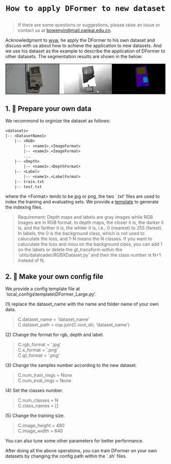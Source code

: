 # <p align=center>`How to apply DFormer to new dataset`</p>


> If there are some questions or suggestions, please raise an issue or contact us at bowenyin@mail.nankai.edu.cn.

Acknowledgment to [wyw](), he apply the DFormer to his own dataset and discuss with us about how to achieve the application to new datasets. 
And we use his dataset as the example to describe the application of DFormer to other datasets. 
The segmentation results are shown in the below:

<p align="center">
    <img src="application.jpg" width="600"  width="1000"/> <br />
    <em> 
    </em>
</p>

## 1. 🌟  Prepare your own data

We recommond to orginize the dataset as follows:


```shell
<datasets>
|-- <DatasetName1>
    |-- <RGB>
        |-- <name1>.<ImageFormat>
        |-- <name2>.<ImageFormat>
        ...
    |-- <Depth>
        |-- <name1>.<DepthFormat>
    |-- <Label>
        |-- <name1>.<LabelFormat>
    |-- train.txt
    |-- test.txt
```

where the \<Format\> tends to be jpg or png, the two `.txt' files are used to index the training and evaluating sets.
We provide a [template]() to generate the indexing files. 


>Requirement: Depth maps and labels are gray images while RGB images are in RGB format.
In depth maps, the closer it is, the darker it is, and the farther it is, the whiter it is, i.e., 0 (nearest) to 255 (farest).
In labels, the 0 is the background class, which is not used to caluculate the loss, and 1-N means the N classes. If you want to caluculate the loss and miou on the background class, you can add 1 on the labels or delete the gt_transform within the `utils/dataloader/RGBXDataset.py' and then the class number is N+1 instead of N.


## 2. 🌟 Make your own config file

We provide a config template file at `local_configs\template\DFormer_Large.py'.

(1) replace the dataset_name with the name and folder name of your own data.

>C.dataset_name = 'dataset_name'  <br />
C.dataset_path = osp.join(C.root_dir, 'dataset_name')

(2) Change the format for rgb, depth and label.

>C.rgb_format = '.jpg' <br />
C.x_format = '.png' <br />
C.gt_format = '.png'

(3) Change the samples number according to the new dataset.

>C.num_train_imgs = None <br />
C.num_eval_imgs = None

(4) Set the classes number.

>C.num_classes = N <br />
C.class_names =  []

(5) Change the training size.

>C.image_height = 480 <br />
C.image_width = 640

You can also tune some other parameters for better performance.

After doing all the above operations, you can train DFormer on your own datasets by changing the config path within the `.sh' files.
